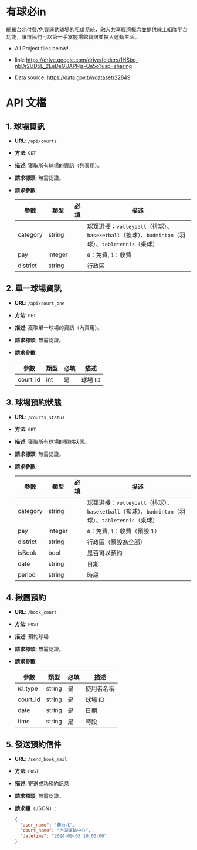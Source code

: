 # 有球必in
網羅台北付費/免費運動球場的租借系統，融入共享經濟概念並提供線上組隊平台功能，讓市民們可以第一手掌握場館資訊並投入運動生活。


- All Project files below!
  
- link: https://drive.google.com/drive/folders/1HSbg-nbDr2UD5L_2EeDeGUAPNjs-Qa5o?usp=sharing
- Data source: https://data.gov.tw/dataset/22849

# API 文檔

## 1. 球場資訊
- **URL**: `/api/courts`
- **方法**: `GET`
- **描述**: 獲取所有球場的資訊（列表用）。
- **請求標頭**: 無需認證。
- **請求參數**:

  | 參數     | 類型     | 必填 | 描述                               |
  |--------|--------|-----|----------------------------------|
  | category | string |     | 球類選擇：`volleyball`（排球）、`baseketball`（籃球）、`badminton`（羽球）、`tabletennis`（桌球） |
  | pay      | integer |     | `0`：免費, `1`：收費                |
  | district | string  |     | 行政區                               |

## 2. 單一球場資訊
- **URL**: `/api/court_one`
- **方法**: `GET`
- **描述**: 獲取單一球場的資訊（內頁用）。
- **請求標頭**: 無需認證。
- **請求參數**:

  | 參數     | 類型 | 必填 | 描述  |
  |--------|----|-----|-----|
  | court_id | int | 是   | 球場 ID |

## 3. 球場預約狀態
- **URL**: `/courts_status`
- **方法**: `GET`
- **描述**: 獲取所有球場的預約狀態。
- **請求標頭**: 無需認證。
- **請求參數**:

  | 參數     | 類型     | 必填 | 描述               |
  |--------|--------|-----|------------------|
  | category | string |     | 球類選擇：`volleyball`（排球）、`baseketball`（籃球）、`badminton`（羽球）、`tabletennis`（桌球） |
  | pay      | integer |     | `0`：免費, `1`：收費（預設 1） |
  | district | string  |     | 行政區（預設為全部）         |
  | isBook   | bool    |     | 是否可以預約             |
  | date     | string  |     | 日期                   |
  | period   | string  |     | 時段                   |

## 4. 揪團預約
- **URL**: `/book_court`
- **方法**: `POST`
- **描述**: 預約球場
- **請求標頭**: 無需認證。
- **請求參數**:

  | 參數     | 類型   | 必填 | 描述       |
  |--------|------|-----|----------|
  | id_type | string | 是   | 使用者名稱  |
  | court_id | string | 是   | 球場 ID    |
  | date     | string | 是   | 日期       |
  | time     | string | 是   | 時段       |

## 5. 發送預約信件
- **URL**: `/send_book_mail`
- **方法**: `POST`
- **描述**: 寄送成功預約訊息
- **請求標頭**: 無需認證。
- **請求體**（JSON）:

  ```json
  {
    "user_name": "黃台北",
    "court_name": "內湖運動中心",
    "datetime": "2024-09-08 10:00:00"
  }





